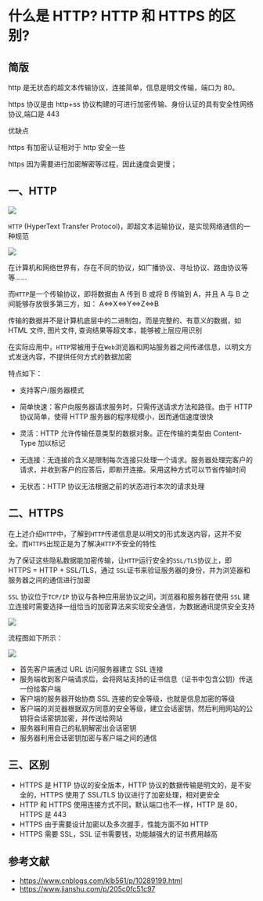 # 什么是 HTTP? HTTP 和 HTTPS 的区别?

## 简版

http 是无状态的超文本传输协议，连接简单，信息是明文传输，端口为 80。

https 协议是由 http+ss 协议构建的可进行加密传输、身份认证的具有安全性网络协议,端口是 443

优缺点

https 有加密认证相对于 http 安全一些

https 因为需要进行加密解密等过程，因此速度会更慢；

## 一、HTTP

![](https://static.vue-js.com/f50c71f0-b20b-11eb-ab90-d9ae814b240d.png)

`HTTP` (HyperText Transfer Protocol)，即超文本运输协议，是实现网络通信的一种规范

![](https://static.vue-js.com/fda119b0-b20b-11eb-85f6-6fac77c0c9b3.png)

在计算机和网络世界有，存在不同的协议，如广播协议、寻址协议、路由协议等等......

而`HTTP`是一个传输协议，即将数据由 A 传到 B 或将 B 传输到 A，并且 A 与 B 之间能够存放很多第三方，如： A<=>X<=>Y<=>Z<=>B

传输的数据并不是计算机底层中的二进制包，而是完整的、有意义的数据，如 HTML 文件, 图片文件, 查询结果等超文本，能够被上层应用识别

在实际应用中，`HTTP`常被用于在`Web`浏览器和网站服务器之间传递信息，以明文方式发送内容，不提供任何方式的数据加密

特点如下：

+   支持客户/服务器模式
    
+   简单快速：客户向服务器请求服务时，只需传送请求方法和路径。由于 HTTP 协议简单，使得 HTTP 服务器的程序规模小，因而通信速度很快
    
+   灵活：HTTP 允许传输任意类型的数据对象。正在传输的类型由 Content-Type 加以标记
    
+   无连接：无连接的含义是限制每次连接只处理一个请求。服务器处理完客户的请求，并收到客户的应答后，即断开连接。采用这种方式可以节省传输时间
    
+   无状态：HTTP 协议无法根据之前的状态进行本次的请求处理
    

## 二、HTTPS

在上述介绍`HTTP`中，了解到`HTTP`传递信息是以明文的形式发送内容，这并不安全。而`HTTPS`出现正是为了解决`HTTP`不安全的特性

为了保证这些隐私数据能加密传输，让`HTTP`运行安全的`SSL/TLS`协议上，即 HTTPS = HTTP + SSL/TLS，通过 `SSL`证书来验证服务器的身份，并为浏览器和服务器之间的通信进行加密

`SSL` 协议位于`TCP/IP` 协议与各种应用层协议之间，浏览器和服务器在使用 `SSL` 建立连接时需要选择一组恰当的加密算法来实现安全通信，为数据通讯提供安全支持

![](https://static.vue-js.com/078c50c0-b20c-11eb-ab90-d9ae814b240d.png)

流程图如下所示：

![](https://static.vue-js.com/0e409fc0-b20c-11eb-85f6-6fac77c0c9b3.png)

+   首先客户端通过 URL 访问服务器建立 SSL 连接
+   服务端收到客户端请求后，会将网站支持的证书信息（证书中包含公钥）传送一份给客户端
+   客户端的服务器开始协商 SSL 连接的安全等级，也就是信息加密的等级
+   客户端的浏览器根据双方同意的安全等级，建立会话密钥，然后利用网站的公钥将会话密钥加密，并传送给网站
+   服务器利用自己的私钥解密出会话密钥
+   服务器利用会话密钥加密与客户端之间的通信

## 三、区别

+   HTTPS 是 HTTP 协议的安全版本，HTTP 协议的数据传输是明文的，是不安全的，HTTPS 使用了 SSL/TLS 协议进行了加密处理，相对更安全
+   HTTP 和 HTTPS 使用连接方式不同，默认端口也不一样，HTTP 是 80，HTTPS 是 443
+   HTTPS 由于需要设计加密以及多次握手，性能方面不如 HTTP
+   HTTPS 需要 SSL，SSL 证书需要钱，功能越强大的证书费用越高

## 参考文献

+   https://www.cnblogs.com/klb561/p/10289199.html
+   https://www.jianshu.com/p/205c0fc51c97